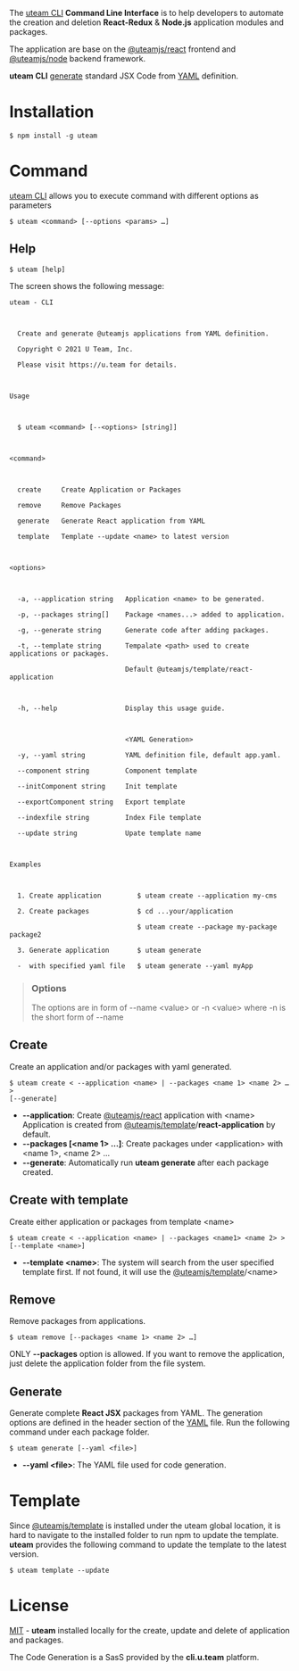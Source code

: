 The [uteam CLI](https://u.team/document/cli) **Command Line Interface** is to help developers to automate the creation and deletion **React-Redux** & **Node.js** application modules and packages.

The application are base on the [@uteamjs/react](https://u.team/document/uteam-react/overview) frontend and [@uteamjs/node](https://u.team/document/uteam-node/overview) backend framework.

**uteam CLI** [generate](https://u.team/document/yaml/overview#uteam) standard JSX Code from [YAML](https://u.team/document/yaml/appyaml) definition.
# Installation
```
$ npm install -g uteam
```

# Command
[uteam CLI](https://u.team/document/cli) allows you to execute command with different options as parameters
```
$ uteam <command> [--options <params> …]
```
## Help
```
$ uteam [help]
```
The screen shows the following message:
```
uteam - CLI



  Create and generate @uteamjs applications from YAML definition.               

  Copyright © 2021 U Team, Inc.                                                 

  Please visit https://u.team for details.                                      



Usage



  $ uteam <command> [--<options> [string]] 



<command>



  create     Create Application or Packages             

  remove     Remove Packages                            

  generate   Generate React application from YAML       

  template   Template --update <name> to latest version 



<options>



  -a, --application string   Application <name> to be generated.                                           

  -p, --packages string[]    Package <names...> added to application.                                      

  -g, --generate string      Generate code after adding packages.                                          

  -t, --template string      Tempalate <path> used to create applications or packages.                      

                             Default @uteamjs/template/react-application                                   

                                                                                                           

  -h, --help                 Display this usage guide.                                                     

                                                                                                           

                             <YAML Generation>                                                             

  -y, --yaml string          YAML definition file, default app.yaml.                                       

  --component string         Component template                                                            

  --initComponent string     Init template                                                                 

  --exportComponent string   Export template                                                               

  --indexfile string         Index File template                                                           

  --update string            Upate template name                                                           



Examples



  1. Create application         $ uteam create --application my-cms          

  2. Create packages            $ cd ...your/application                     

                                $ uteam create --package my-package package2 

  3. Generate application       $ uteam generate                             

  -  with specified yaml file   $ uteam generate --yaml myApp 
```
> ### Options
>
> The options are in form of --name \<value>
> or -n \<value> where -n is the short form of --name
## Create
Create an application and/or packages with yaml generated.
```
$ uteam create < --application <name> | --packages <name 1> <name 2> … >
[--generate]
```

- **--application**: Create [@uteamjs/react](https://u.team/document/uteam-react/overview) application with \<name> Application is created from [@uteamjs/template](https://u.team/document/template)/**react-application** by default.
- **--packages [<name 1> …]**: Create packages under \<application> with \<name 1>, \<name 2> ...
- **--generate**: Automatically run **uteam generate** after each package created.
## Create with template
Create either application or packages from template \<name>
```
$ uteam create < --application <name> | --packages <name1> <name 2> > [--template <name>]
```
- **--template \<name>**: The system will search from the user specified template first. If not found, it will use the [@uteamjs/template](https://u.team/document/template)/\<name>
## Remove
Remove packages from applications.
```
$ uteam remove [--packages <name 1> <name 2> …]
```
ONLY **--packages** option is allowed.  If you want to remove the application, just delete the application folder from the file system.
## Generate
Generate complete **React JSX** packages from YAML.  The generation options are defined in the header section of the [YAML](https://u.team/document/yaml/appyaml) file.  Run the following command under each package folder.
```
$ uteam generate [--yaml <file>]
```
- **--yaml \<file>**: The YAML file used for code generation.
# Template
Since [@uteamjs/template](https://u.team/document/template) is installed under the uteam global location, it is hard to navigate to the installed folder to run npm to update the template.  **uteam** provides the following command to update the template to the latest version.
```
$ uteam template --update
```
# License
[MIT](LICENSE) - **uteam** installed locally for the create, update and delete of application and packages.

The Code Generation is a SasS provided by the **cli.u.team** platform.